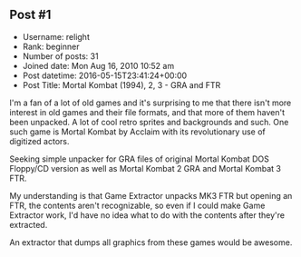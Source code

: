 ## Post #1
- Username: relight
- Rank: beginner
- Number of posts: 31
- Joined date: Mon Aug 16, 2010 10:52 am
- Post datetime: 2016-05-15T23:41:24+00:00
- Post Title: Mortal Kombat (1994), 2, 3 - GRA and FTR

I'm a fan of a lot of old games and it's surprising to me that there isn't more interest in old games and their file formats, and that more of them haven't been unpacked. A lot of cool retro sprites and backgrounds and such. One such game is Mortal Kombat by Acclaim with its revolutionary use of digitized actors.

Seeking simple unpacker for GRA files of original Mortal Kombat DOS Floppy/CD version as well as Mortal Kombat 2 GRA and Mortal Kombat 3 FTR.

My understanding is that Game Extractor unpacks MK3 FTR but opening an FTR, the contents aren't recognizable, so even if I could make Game Extractor work, I'd have no idea what to do with the contents after they're extracted.

An extractor that dumps all graphics from these games would be awesome.
